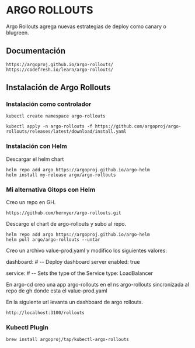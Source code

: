 # ARGO ROLLOUTS

Argo Rollouts agrega nuevas estrategias de deploy como canary o blugreen.

## Documentación

    https://argoproj.github.io/argo-rollouts/
    https://codefresh.io/learn/argo-rollouts/

## Instalación de Argo Rollouts

### Instalación como controlador

    kubectl create namespace argo-rollouts

    kubectl apply -n argo-rollouts -f https://github.com/argoproj/argo-rollouts/releases/latest/download/install.yaml

### Instalación con Helm

Descargar el helm chart

    helm repo add argo https://argoproj.github.io/argo-helm
    helm install my-release argo/argo-rollouts

### Mi alternativa Gitops con Helm

Creo un repo en GH.

    https://github.com/hernyer/argo-rollouts.git

Descargo el chart de argo-rollouts y subo al repo.

    helm repo add argo https://argoproj.github.io/argo-helm 
    helm pull argo/argo-rollouts --untar

Creo un archivo value-prod.yaml y modifico los siguientes valores:

  dashboard:
    # -- Deploy dashboard server
    enabled: true

  service:
    # -- Sets the type of the Service
    type: LoadBalancer

En argo-cd creo una app argo-rollouts en el ns argo-rollouts sincronizada al repo de gh donde esta el value-prod.yaml

En la siguiente url levanta un dashboard de argo rollouts.

    http://localhost:3100/rollouts

### Kubectl Plugin

    brew install argoproj/tap/kubectl-argo-rollouts
